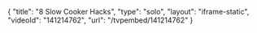{
    "title": "8 Slow Cooker Hacks",
    "type": "solo",
    "layout": "iframe-static",
    "videoId": "141214762",
    "url": "\/tvpembed\/141214762"
}